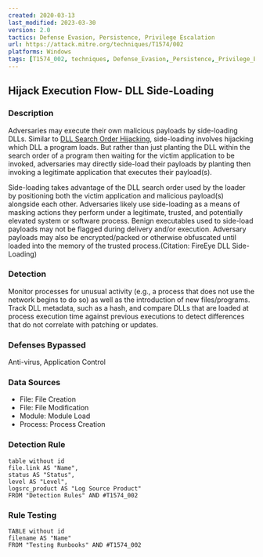 ```yaml
---
created: 2020-03-13
last_modified: 2023-03-30
version: 2.0
tactics: Defense Evasion, Persistence, Privilege Escalation
url: https://attack.mitre.org/techniques/T1574/002
platforms: Windows
tags: [T1574_002, techniques, Defense_Evasion,_Persistence,_Privilege_Escalation]
---
```


## Hijack Execution Flow- DLL Side-Loading

### Description

Adversaries may execute their own malicious payloads by side-loading DLLs. Similar to [DLL Search Order Hijacking](https://attack.mitre.org/techniques/T1574/001), side-loading involves hijacking which DLL a program loads. But rather than just planting the DLL within the search order of a program then waiting for the victim application to be invoked, adversaries may directly side-load their payloads by planting then invoking a legitimate application that executes their payload(s).

Side-loading takes advantage of the DLL search order used by the loader by positioning both the victim application and malicious payload(s) alongside each other. Adversaries likely use side-loading as a means of masking actions they perform under a legitimate, trusted, and potentially elevated system or software process. Benign executables used to side-load payloads may not be flagged during delivery and/or execution. Adversary payloads may also be encrypted/packed or otherwise obfuscated until loaded into the memory of the trusted process.(Citation: FireEye DLL Side-Loading)

### Detection

Monitor processes for unusual activity (e.g., a process that does not use the network begins to do so) as well as the introduction of new files/programs. Track DLL metadata, such as a hash, and compare DLLs that are loaded at process execution time against previous executions to detect differences that do not correlate with patching or updates.

### Defenses Bypassed

Anti-virus, Application Control

### Data Sources

  - File: File Creation
  -  File: File Modification
  -  Module: Module Load
  -  Process: Process Creation
### Detection Rule

```dataview
table without id
file.link AS "Name",
status AS "Status",
level AS "Level",
logsrc_product AS "Log Source Product"
FROM "Detection Rules" AND #T1574_002
```

### Rule Testing

```dataview
TABLE without id
filename AS "Name"
FROM "Testing Runbooks" AND #T1574_002
```
